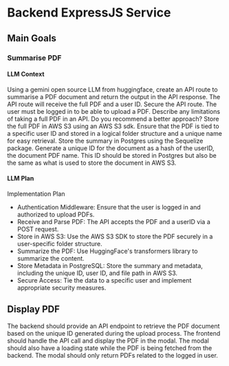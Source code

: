 # Backend ExpressJS Service
## Main Goals
### Summarise PDF
#### LLM Context
Using a gemini open source LLM from huggingface, create an API route to summarise a PDF document and return the output in the API response. The API route will receive the
full PDF and a user ID. Secure the API route. The user must be logged in to be able to upload a PDF. Describe any limitations of taking a full PDF in an API. 
Do you recommend a better approach?
Store the full PDF in AWS S3 using an AWS S3 sdk. Ensure that the PDF is tied to a specific user ID and stored in a logical folder structure and a unique name for easy retrieval.
Store the summary in Postgres using the Sequelize package. Generate a unique ID for the document as a hash of the userID, the document PDF name. This ID should be stored in Postgres
but also be the same as what is used to store the document in AWS S3.

#### LLM Plan
Implementation Plan
* Authentication Middleware: Ensure that the user is logged in and authorized to upload PDFs.
* Receive and Parse PDF: The API accepts the PDF and a userID via a POST request.
* Store in AWS S3: Use the AWS S3 SDK to store the PDF securely in a user-specific folder structure.
* Summarize the PDF: Use HuggingFace's transformers library to summarize the content.
* Store Metadata in PostgreSQL: Store the summary and metadata, including the unique ID, user ID, and file path in AWS S3.
* Secure Access: Tie the data to a specific user and implement appropriate security measures.

## Display PDF
The backend should provide an API endpoint to retrieve the PDF document based on the unique ID generated during the upload process. The frontend should handle the API call and display the PDF in the modal. The modal should also have a loading state while the PDF is being fetched from the backend. The modal should only return PDFs related to the logged in user.
